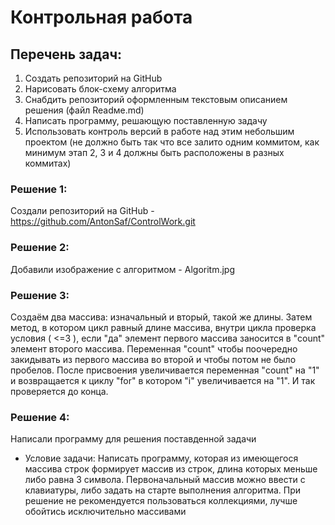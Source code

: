 # Контрольная работа

## Перечень задач:
1. Создать репозиторий на GitHub
2. Нарисовать блок-схему алгоритма
3. Снабдить репозиторий оформленным текстовым описанием решения (файл Readмe.md)
4. Написать программу, решающую поставленную задачу
5. Использовать контроль версий в работе над этим небольшим проектом (не должно быть так что все залито одним коммитом, как минимум этап 2, 3 и 4 должны быть расположены в разных коммитах)

### Решение 1:
Создали репозиторий на GitHub - https://github.com/AntonSaf/ControlWork.git

### Решение 2:
Добавили изображение с алгоритмом - Algoritm.jpg

### Решение 3:
Создаём два массива: изначальный и вторый, такой же длины. Затем метод, в котором цикл равный длине массива, внутри цикла проверка условия ( <=3 ), если "да" элемент первого массива заносится в "count" элемент второго массива. Переменная "count" чтобы поочередно закидывать из первого массива во второй и чтобы потом не было пробелов. После присвоения увеличивается переменная "count" на "1" и возвращается к циклу "for" в котором "i" увеличивается на "1". И так проверяется до конца.

### Решение 4:
Написали программу для решения поставденной задачи

* Условие задачи:
Написать программу, которая из имеющегося массива строк формирует массив из строк, длина которых меньше либо равна 3 символа. Первоначальный массив можно ввести с клавиатуры, либо задать на старте выполнения алгоритма. При решение не рекомендуется пользоваться коллекциями, лучше обойтись исключительно массивами
